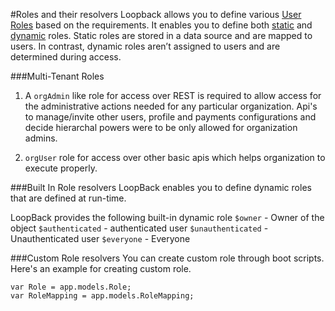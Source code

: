 #Roles and their resolvers
Loopback allows you to define various [User Roles](https://loopback.io/doc/en/lb3/Defining-and-using-roles.html) based on the requirements. It enables you to define both [static](https://loopback.io/doc/en/lb3/Defining-and-using-roles.html#static-roles) and [dynamic](https://loopback.io/doc/en/lb3/Defining-and-using-roles.html#dynamic-roles) roles. Static roles are stored in a data source and are mapped to users. In contrast, dynamic roles aren’t assigned to users and are determined during access.


###Multi-Tenant Roles 
1. A `orgAdmin` like role for access over REST is required to allow access for the administrative actions needed for any particular organization. Api's to manage/invite other users, profile and payments configurations and decide hierarchal powers were to be only allowed for organization admins.

2. `orgUser` role for access over other basic apis which helps organization to execute properly. 

###Built In Role resolvers
LoopBack enables you to define dynamic roles that are defined at run-time. 

LoopBack provides the following built-in dynamic role
`$owner` - Owner of the object
`$authenticated` - authenticated user
`$unauthenticated` - Unauthenticated user
`$everyone` - Everyone


###Custom Role resolvers
You can create custom role through boot scripts. Here's an example for creating custom role.

```
var Role = app.models.Role;
var RoleMapping = app.models.RoleMapping;

```

